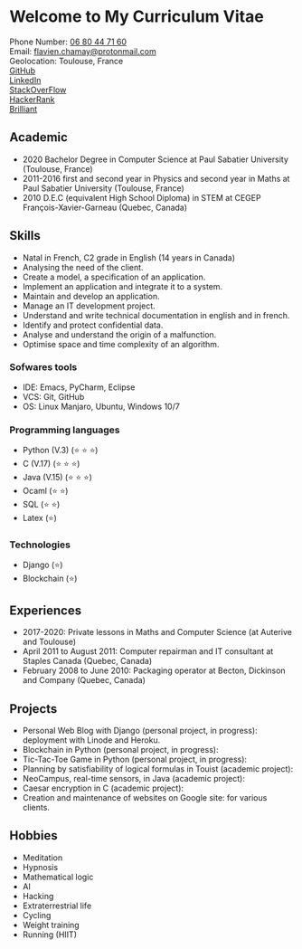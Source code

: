 # Welcome to My Curriculum Vitae
Phone Number: <a href="tel:06-80-44-71-60">06 80 44 71 60</a> \
Email: [flavien.chamay@protonmail.com](mailto:flavien.chamay@protonmail.com) \
Geolocation: Toulouse, France \
[GitHub](https://github.com/flavienChamay) \
[LinkedIn](https://www.linkedin.com/in/flavien-chamay-836804204) \
[StackOverFlow](https://stackoverflow.com/users/7347010/flavien-chamay?tab=profile) \
[HackerRank](https://www.hackerrank.com/flavien_chamay) \
[Brilliant](https://brilliant.org/profile/flavien-kmc04m/about/)


## Academic
* 2020 Bachelor Degree in Computer Science at Paul Sabatier University (Toulouse, France)
* 2011-2016 first and second year in Physics and second year in Maths at Paul Sabatier University (Toulouse, France)
* 2010 D.E.C (equivalent High School Diploma) in STEM at CEGEP François-Xavier-Garneau (Quebec, Canada)

## Skills 
* Natal in French, C2 grade in English (14 years in Canada)
* Analysing the need of the client.
* Create a model, a specification of an application.
* Implement an application and integrate it to a system.
* Maintain and develop an application.
* Manage an IT development project.
* Understand and write technical documentation in english and in french.
* Identify and protect confidential data.
* Analyse and understand the origin of a malfunction.
* Optimise space and time complexity of an algorithm.

### Sofwares tools
* IDE: Emacs, PyCharm, Eclipse
* VCS: Git, GitHub
* OS: Linux Manjaro, Ubuntu, Windows 10/7

### Programming languages
* Python (V.3) (:star: :star: :star:)
* C (V.17) (:star: :star: :star:)
* Java (V.15) (:star: :star: :star:)
* Ocaml (:star: :star:)
* SQL (:star: :star:)
* Latex (:star:)

### Technologies
* Django (:star:)
* Blockchain (:star:)

## Experiences
* 2017-2020: Private lessons in Maths and Computer Science (at Auterive and Toulouse)
* April 2011 to August 2011: Computer repairman and IT consultant at Staples Canada (Quebec, Canada)
* February 2008 to June 2010: Packaging operator at Becton, Dickinson and Company (Quebec, Canada)

## Projects
* Personal Web Blog with Django (personal project, in progress): deployment with Linode and Heroku.
* Blockchain in Python (personal project, in progress): 
* Tic-Tac-Toe Game in Python (personal project, in progress): 
* Planning by satisfiability of logical formulas in Touist (academic project): 
* NeoCampus, real-time sensors, in Java (academic project): 
* Caesar encryption in C (academic project): 
* Creation and maintenance of websites on Google site: for various clients.

## Hobbies
* Meditation
* Hypnosis
* Mathematical logic
* AI
* Hacking
* Extraterrestrial life
* Cycling
* Weight training
* Running (HIIT)
